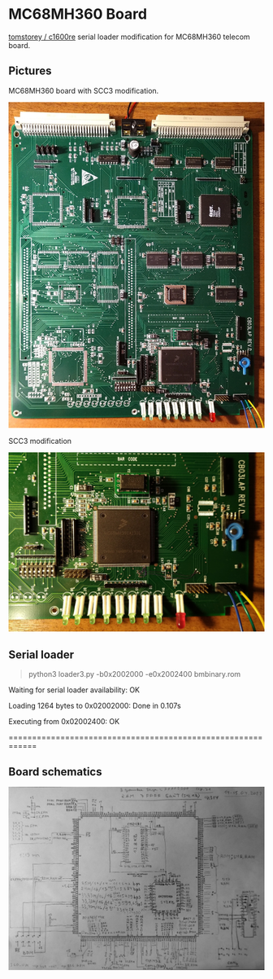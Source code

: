 # MC68MH360 Board

[tomstorey / c1600re](https://github.com/tomstorey/c1600re) serial loader modification for MC68MH360 telecom board.

 
## Pictures

MC68MH360 board with SCC3 modification.

![MC68MH360 board](/b_1.jpg)


SCC3 modification 

![SCC3 modification](/b_2.jpg)


## Serial loader

>python3 loader3.py -b0x2002000 -e0x2002400 bmbinary.rom

Waiting for serial loader availability: OK

Loading 1264 bytes to 0x02002000: Done in 0.107s

Executing from 0x02002400: OK

============================================================


##  Board schematics
 
![Board schematics](/s.jpg)

